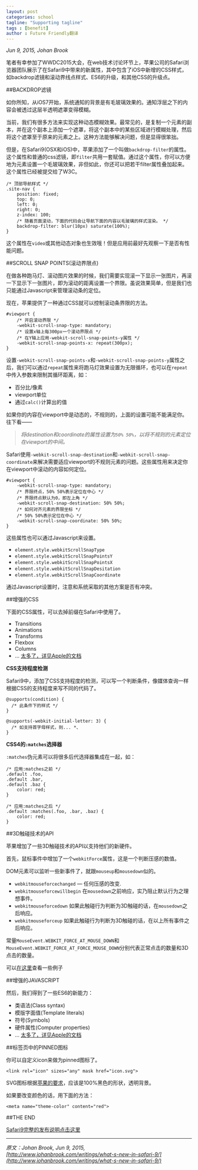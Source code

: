 ```yaml
---
layout: post
categories: school
tagline: "Supporting tagline"
tags : [benefit]
author : Future Friendly翻译
---
```






*Jun 9, 2015, Johan Brook*

笔者有幸参加了WWDC2015大会，在web技术讨论环节上，苹果公司的Safari浏览器团队展示了在Safari9中带来的新属性，其中包含了iOS中新增的CSS样式，如backdrop滤镜和滚动界线点样式、ES6的升级，和其他CSS的升级点。

##BACKDROP滤镜

如你所知，从iOS7开始，系统通知的背景是有毛玻璃效果的。通知浮层之下的内容会被透过这层半透明遮罩变得模糊。

当前，我们有很多方法来实现这种动态模糊效果。最常见的，是复制一个元素的副本，并在这个副本上添加一个遮罩，将这个副本中的某些区域进行模糊处理，然后将这个遮罩至于原来的元素之上。这种方法能够解决问题，但是显得很笨拙。

但是，在Safari9(OSX和iOS)中，苹果添加了一个叫做`backdrop-filter`的属性。这个属性和普通的css滤镜，即`filter`共用一套赋值。通过这个属性，你可以方便地为元素设置一个毛玻璃效果，非但如此，你还可以把若干filter属性叠加起来。这个属性已经被提交给了W3C。


	/* 顶部导航样式 */
	.site-nav {
		position: fixed;
		top: 0;
		left: 0;
		right: 0;
		z-index: 100;
		/* 随着页面滚动，下面的代码会让导航下面的内容以毛玻璃的样式渲染。 */
		backdrop-filter: blur(10px) saturate(100%);
	}


这个属性在`video`或其他动态对象也生效哦！但是应用前最好先观察一下是否有性能问题。

##SCROLL SNAP POINTS(滚动界限点)

在做各种跑马灯、滚动图片效果的时候，我们需要实现滚一下显示一张图片，再滚一下显示下一张图片，即为滚动的距离设置一个界限。虽说效果简单，但是我们也只能通过Javascript来管理滚动条的定位。

现在，苹果提供了一种通过CSS就可以控制滚动条界限的方法。


	#viewport {
		/* 开启滚动界限 */
		-webkit-scroll-snap-type: mandatory;
		/* 设置x轴上每300px一个滚动界限点 */
		/* 在Y轴上应用-webkit-scroll-snap-points-y属性 */
		-webkit-scroll-snap-points-x: repeat(300px);
	}


设置`-webkit-scroll-snap-points-x`和`-webkit-scroll-snap-points-y`属性之后，我们可以通过`repeat`属性来将跑马灯效果设置为无限循环，也可以在`repeat`中传入参数来限制其循环距离，如：

- 百分比/像素
- viewport单位
- 通过`calc()`计算出的值

如果你的内容在viewport中是动态的，不规则的，上面的设置可能不能满足你。往下看——

> *将destination和coordinate的属性设置为`50% 50%`，以将不规则的元素定位在viewport的中间。*

Safari使用`-webkit-scroll-snap-destination`和`-webkit-scroll-snap-coordinate`来解决需要适应viewport的不规则元素的问题。这些属性用来决定你在viewport中滚动的内容如何定位。


	#viewport {
		-webkit-scroll-snap-type: mandatory;
		/* 界限终点，50% 50%表示定位在中心 */
		/* 界限终点默认为0，即左上角 */
		-webkit-scroll-snap-destination: 50% 50%;
		/* 如何对齐元素的界限坐标 */
		/* 50% 50%表示定位在中心 */
		-webkit-scroll-snap-coordinate: 50% 50%;
	}


这些属性也可以通过Javascript来设置。

- `element.style.webkitScrollSnapType`
- `element.style.webkitScrollSnapPointsY`
- `element.style.webkitScrollSnapPointsX`
- `element.style.webkitScrollSnapDesitation`
- `element.style.webkitScrollSnapCoordinate`

通过Javascript设置时，注意和系统采取的其他方案是否有冲突。

##增强的CSS

下面的CSS属性，可以去掉前缀在Safari中使用了。

- Transitions
- Animations
- Transforms
- Flexbox
- Columns
- … [太多了，详见Apple的文档](https://developer.apple.com/library/prerelease/mac/releasenotes/General/WhatsNewInSafari/Articles/Safari_9.html#//apple_ref/doc/uid/TP40014305-CH9-SW28)

**CSS支持程度检测**

Safari9中，添加了CSS支持程度的检测，可以写一个判断条件，像媒体查询一样根据CSS的支持程度来写不同的代码了。


	@supports(condition) {
	  /* 此条件下的样式 */
	}

	@supports(-webkit-initial-letter: 3) {
	  /* 如支持首字母样式，则... *、
	}


**CSS4的`:matches`选择器**

`:matches`伪元素可以将很多后代选择器集成在一起，如：


	/* 应用:matches之前 */
	.default .foo,
	.default .bar,
	.default .baz {
		color: red;
	}

	/* 应用:matches之后 */
	.default :matches(.foo, .bar, .baz) {
		color: red;
	}


##3D触碰技术的API

苹果增加了一些3D触碰技术的API以支持他们的新硬件。

首先，鼠标事件中增加了一个`webkitForce`属性，这是一个判断压感的数值。

DOM元素可以监听一些新事件了，就跟`mouseup`和`mousedown`似的。

- `webkitmouseforcechanged` — 任何压感的改变.
- `webkitmouseforcewillbegin` 在`mousedown`之前响应，实乃阻止默认行为之理想事件。
- `webkitmouseforcedown` 如果此触碰行为判断为3D触碰的话，在`mousedown`之后响应。
- `webkitmouseforceup` 如果此触碰行为判断为3D触碰的话，在以上所有事件之后响应。

常量`MouseEvent.WEBKIT_FORCE_AT_MOUSE_DOWN`和`MouseEvent.WEBKIT_FORCE_AT_FORCE_MOUSE_DOWN`分别代表正常点击的数量和3D点击的数量。

可以[在这里](https://developer.apple.com/library/prerelease/mac/samplecode/WebKitPhotoBrowser/Listings/scripts_new_scripts_js.html#//apple_ref/doc/uid/TP40016150-scripts_new_scripts_js-DontLinkElementID_9)查看一些例子

##增强的JAVASCRIPT

然后，我们得到了一些ES6的新能力：

- 类语法(Class syntax)
- 模版字面值(Template literals)
- 符号(Symbols)
- 硬件属性(Computer properties)
- …  [太多了，详见Apple的文档](https://developer.apple.com/library/prerelease/mac/releasenotes/General/WhatsNewInSafari/Articles/Safari_9.html#//apple_ref/doc/uid/TP40014305-CH9-SW27)

##标签页中的PINNED图标

你可以自定义icon来做为pinned图标了。


	<link rel="icon" sizes="any" mask href="icon.svg">


SVG图标根据[苹果的要求](https://developer.apple.com/library/prerelease/mac/releasenotes/General/WhatsNewInSafari/Articles/Safari_9.html#//apple_ref/doc/uid/TP40014305-CH9-SW20)，应该是100%黑色的形状，透明背景。

如果要改变颜色的话，用下面的方法：


	<meta name="theme-color" content="red">


##THE END

[Safari9完整的发布说明点击这里](https://developer.apple.com/library/mac/releasenotes/General/WhatsNewInSafari/Introduction/Introduction.html#//apple_ref/doc/uid/TP40014305-CH1-SW1)


----------


*原文：Johan Brook, Jun 9, 2015, [http://www.johanbrook.com/writings/what-s-new-in-safari-9/](http://www.johanbrook.com/writings/what-s-new-in-safari-9/)*